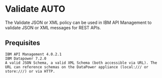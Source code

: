 # Validate AUTO

The Validate JSON or XML policy can be used in IBM API Management to validate 
JSON or XML messages for REST APIs.

## Prequisites

    IBM API Management 4.0.2.1
    IBM Datapower 7.2.0
    A valid JSON Schema, a valid XML Schema (both accessible via URL). The URL can reference schemas on the DataPower appliance (local:/// or store:///) or via HTTP.
       
```
